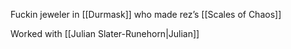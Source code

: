 Fuckin jeweler in [[Durmask]] who made rez’s [[Scales of Chaos]] 

Worked with [[Julian Slater-Runehorn|Julian]] 

